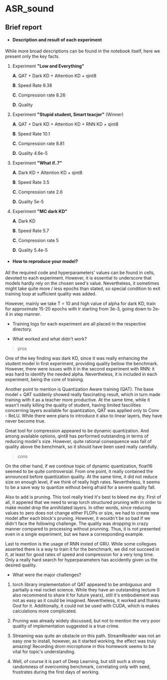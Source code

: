 # ASR_sound

## Brief report  

* #### Description and result of each experiment

While more broad descriptions can be found in the notebook itself, here we present only the key facts.

1. Experiment **"Low and Everything"**
    
    **A**. QAT + Dark KD + Attention KD + qint8
    
    **B**. Speed Rate 9.38
    
    **C**. Compression rate 8.26
    
    **D**. Quality 
  
2. Experiment **"Stupid student, Smart teacjer"** (Winner)
    
    **A**. QAT + Dark KD + Attention KD + RNN KD + qint8
    
    **B**. Speed Rate 10.1
    
    **C**. Compression rate 8.81
    
    **D**. Quality 4.6e-5

3. Experiment **"What if..?"**
    
    **A**. Dark KD + Attention KD + qint8
    
    **B**. Speed Rate 3.5
    
    **C**. Compression rate 2.6
    
    **D**. Quality 5e-5
    
4. Experiment **"MC dark KD"**
    
    **A**. Dark KD 
    
    **B**. Speed Rate 5.7
    
    **C**. Compression rate 5
    
    **D**. Quality 5.4e-5


* #### How to reproduce your model?

All the required code and hyperparameters' values can be found in cells, devoted to each experiment. However, it is essential to underscore that models hardly rely on the chosen seed's value. Nevertheless, it sometimes might take quite more / less epochs than stated, so special condition to exit training loop at sufficient quality was added.

However, mainly we take T = 10 and high value of alpha for dark KD, train for approximate 15-20 epochs with lr starting from 3e-3, going down to 2e-4 in step manner. 

* Training logs for each experiment are all placed in the respective directory.

* What worked and what didn't work?

>  pros

One of the key finding was dark KD, since it was really enhancing the student model in first experiment, providing quality bellow the benchmark. However, there were issues with it in the second experiment with RNN: it was hard to identify the needed alpha. Nevertheless, it is included in each experiment, being the core of training. 

 Another point to mention is Quantization Aware training (QAT). The base model + QAT suddenly showed really fascinating result, which in turn made training with it as a teacher more productive. At the same time, while it wasn't really killing the quality of student, having limited fascilities concerning layers available for quantization, QAT was applied only to Conv - ReLU. While there were plans to introduce it also to linear layers, they have never become true.

 Great tool for compression appeared to be dynamic quantization. And among available options, qint8 has performed outstanding in terms of reducing model's size. However, quite rational consequence was fall of quality above the benchmark, so it should have been used really carefully.



> cons

On the other hand, if we continue topic of dynamic quantization, float16 seemed to be quite controversial. From one point, it really contained the announced before quantization quality. At the same time, it did not reduce size on enough level, if we think of really high rates. Nevertheless, it seems to be a save way to quantize without being afraid for a severe quality fall.

Also to add is pruning. This tool really tried it's best to bleed me dry. First of all, it appered that we need to wrap torch structured pruning with in order to make model drop the annihilated layers. In other words, since reducing values to zero does not change either FLOPs or size, we had to create new model after each block's pruning. However, it wouldn't be so bad if we didn't face the following challenge. The quality was dropping in crazy manner compared to processing without prunning. Thus, it is not presented even in a single experiment, but we have a corresponding example.

Last to mention is the usage of RNN insted of GRU. While some collegues asserted there is a way to train it for the benchmark, we did not succeed in it, at least for good rates of speed and compression for a very long time. Only a really hard search for hyperparameters has accidently given us the desired quality.

* What were the major challenges?

1. torch library implementation of QAT appeared to be ambiguous and partially a real rocket science. While they have an outstanding lecture (I also recommend to share it for future years), still it's embodiement was not as easy as it could be imagined. Nevertheless, it worked and thanks God for it. Additionally, it could not be used with CUDA, which is makes calculations more complicated.

2. Pruning was already widely discussed, but not to mention the very poor quality of implementation suggested is a true crime.

3. Streaming was quite an obstacle on this path. StreamReader was not an easy one to install, however, as it started working, the effect was truly amazing! Recording drom microphone in this homework seems to be vital for topic's understanding.

4. Well, of course it is part of Deep Learning, but still such a strong randomness of overcoming benchmark, correlating only with seed, frustrates during the first days of working.

